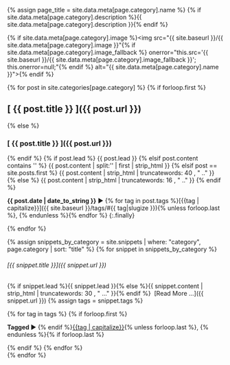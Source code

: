 {% assign page_title = site.data.meta[page.category].name %}
{% if site.data.meta[page.category].description %}{{ site.data.meta[page.category].description }}{% endif %}

{% if site.data.meta[page.category].image %}<img src="{{ site.baseurl }}/{{ site.data.meta[page.category].image }}"{% if site.data.meta[page.category].image_fallback %} onerror="this.src='{{ site.baseurl }}/{{ site.data.meta[page.category].image_fallback }}'; this.onerror=null;"{% endif %} alt="{{ site.data.meta[page.category].name }}">{% endif %}

{% for post in site.categories[page.category] %}
  {% if forloop.first %}
## [ {{ post.title }} ]({{ post.url }})
  {% else %}
### [ {{ post.title }} ]({{ post.url }})
  {% endif %}
  {% if post.lead %}
{{ post.lead }}
  {% elsif post.content contains '<!--more-->' %}
{{ post.content | split:'<!--more-->' | first | strip_html }}
  {% elsif post == site.posts.first %}
{{ post.content | strip_html | truncatewords: 40 , "  .." }}
  {% else %}
{{ post.content | strip_html | truncatewords: 16 , "  .." }}
  {% endif %}
  
__{{ post.date | date_to_string }}__ ► {% for tag in post.tags %}[{{tag | capitalize}}]({{ site.baseurl }}/tags/#{{ tag|slugize }}){% unless forloop.last %}, {% endunless %}{% endfor %}
{:.finally}

{% endfor %}

{% assign snippets_by_category = site.snippets | where: "category", page.category | sort: "title"  %}
{% for snippet in snippets_by_category  %}
###### [{{ snippet.title }}]({{ snippet.url }})
{% if snippet.lead %}{{ snippet.lead }}{% else %}{{ snippet.content | strip_html | truncatewords: 30 , " ..." }}{% endif %}
&nbsp;[Read More ...]({{ snippet.url }})
{% assign tags = snippet.tags %}
<div class="finally">
{% for tag in tags %}
	{% if forloop.first %}<p><strong>Tagged </strong>► {% endif %}<a href="{{ site.baseurl }}/tags/#{{tag|slugize}}">{{tag | capitalize}}</a>{% unless forloop.last %}, {% endunless %}{% if forloop.last %}</p>{% endif %}
{% endfor %}
</div>
{% endfor %}